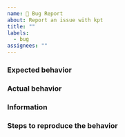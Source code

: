 ```yaml
---
name: 🐞 Bug Report
about: Report an issue with kpt
title: ""
labels:
  - bug
assignees: ""
---
```


### Expected behavior

### Actual behavior

### Information

<!-- Please include any additional information related to your issue -->
<!-- EX: -->
<!--     Kpt Version (you may find this by running `kpt version` in your shell) -->
<!--     Kpt Package that can demonstrate the error. Ex: https://github.com/kubernetes/examples/staging/cockroachdb -->

### Steps to reproduce the behavior